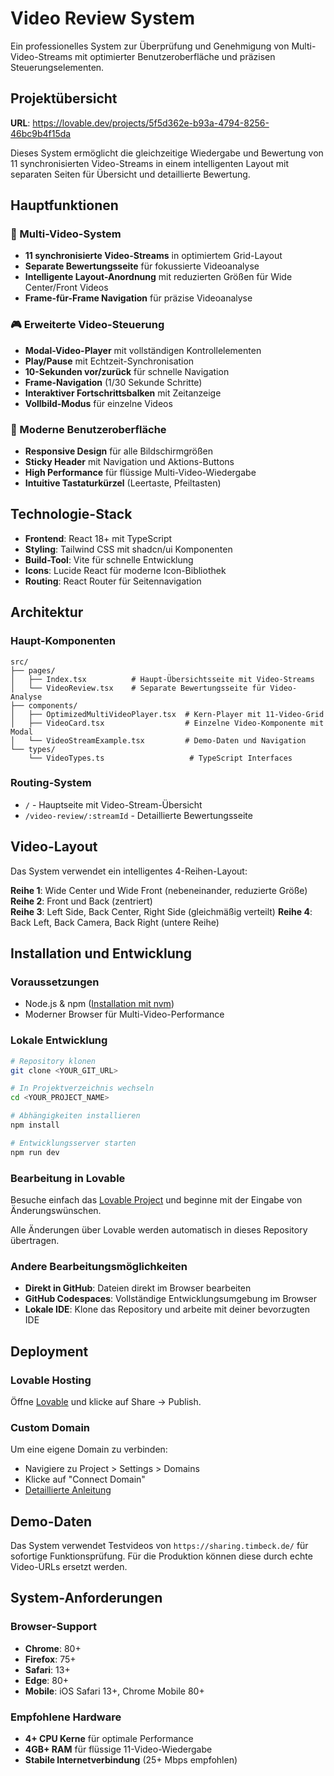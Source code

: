 # Video Review System

Ein professionelles System zur Überprüfung und Genehmigung von Multi-Video-Streams mit optimierter Benutzeroberfläche und präzisen Steuerungselementen.

## Projektübersicht

**URL**: https://lovable.dev/projects/5f5d362e-b93a-4794-8256-46bc9b4f15da

Dieses System ermöglicht die gleichzeitige Wiedergabe und Bewertung von 11 synchronisierten Video-Streams in einem intelligenten Layout mit separaten Seiten für Übersicht und detaillierte Bewertung.

## Hauptfunktionen

### 🎥 Multi-Video-System
- **11 synchronisierte Video-Streams** in optimiertem Grid-Layout
- **Separate Bewertungsseite** für fokussierte Videoanalyse  
- **Intelligente Layout-Anordnung** mit reduzierten Größen für Wide Center/Front Videos
- **Frame-für-Frame Navigation** für präzise Videoanalyse

### 🎮 Erweiterte Video-Steuerung
- **Modal-Video-Player** mit vollständigen Kontrollelementen
- **Play/Pause** mit Echtzeit-Synchronisation
- **10-Sekunden vor/zurück** für schnelle Navigation
- **Frame-Navigation** (1/30 Sekunde Schritte)
- **Interaktiver Fortschrittsbalken** mit Zeitanzeige
- **Vollbild-Modus** für einzelne Videos

### 📱 Moderne Benutzeroberfläche
- **Responsive Design** für alle Bildschirmgrößen
- **Sticky Header** mit Navigation und Aktions-Buttons
- **High Performance** für flüssige Multi-Video-Wiedergabe
- **Intuitive Tastaturkürzel** (Leertaste, Pfeiltasten)

## Technologie-Stack

- **Frontend**: React 18+ mit TypeScript
- **Styling**: Tailwind CSS mit shadcn/ui Komponenten
- **Build-Tool**: Vite für schnelle Entwicklung
- **Icons**: Lucide React für moderne Icon-Bibliothek
- **Routing**: React Router für Seitennavigation

## Architektur

### Haupt-Komponenten
```
src/
├── pages/
│   ├── Index.tsx          # Haupt-Übersichtsseite mit Video-Streams
│   └── VideoReview.tsx    # Separate Bewertungsseite für Video-Analyse
├── components/
│   ├── OptimizedMultiVideoPlayer.tsx  # Kern-Player mit 11-Video-Grid
│   ├── VideoCard.tsx                  # Einzelne Video-Komponente mit Modal
│   └── VideoStreamExample.tsx         # Demo-Daten und Navigation
└── types/
    └── VideoTypes.ts                   # TypeScript Interfaces
```

### Routing-System
- `/` - Hauptseite mit Video-Stream-Übersicht
- `/video-review/:streamId` - Detaillierte Bewertungsseite

## Video-Layout

Das System verwendet ein intelligentes 4-Reihen-Layout:

**Reihe 1**: Wide Center und Wide Front (nebeneinander, reduzierte Größe)
**Reihe 2**: Front und Back (zentriert)  
**Reihe 3**: Left Side, Back Center, Right Side (gleichmäßig verteilt)
**Reihe 4**: Back Left, Back Camera, Back Right (untere Reihe)

## Installation und Entwicklung

### Voraussetzungen
- Node.js & npm ([Installation mit nvm](https://github.com/nvm-sh/nvm#installing-and-updating))
- Moderner Browser für Multi-Video-Performance

### Lokale Entwicklung

```sh
# Repository klonen
git clone <YOUR_GIT_URL>

# In Projektverzeichnis wechseln
cd <YOUR_PROJECT_NAME>

# Abhängigkeiten installieren
npm install

# Entwicklungsserver starten
npm run dev
```

### Bearbeitung in Lovable

Besuche einfach das [Lovable Project](https://lovable.dev/projects/5f5d362e-b93a-4794-8256-46bc9b4f15da) und beginne mit der Eingabe von Änderungswünschen.

Alle Änderungen über Lovable werden automatisch in dieses Repository übertragen.

### Andere Bearbeitungsmöglichkeiten

- **Direkt in GitHub**: Dateien direkt im Browser bearbeiten
- **GitHub Codespaces**: Vollständige Entwicklungsumgebung im Browser
- **Lokale IDE**: Klone das Repository und arbeite mit deiner bevorzugten IDE

## Deployment

### Lovable Hosting
Öffne [Lovable](https://lovable.dev/projects/5f5d362e-b93a-4794-8256-46bc9b4f15da) und klicke auf Share → Publish.

### Custom Domain
Um eine eigene Domain zu verbinden:
- Navigiere zu Project > Settings > Domains
- Klicke auf "Connect Domain"
- [Detaillierte Anleitung](https://docs.lovable.dev/tips-tricks/custom-domain#step-by-step-guide)

## Demo-Daten

Das System verwendet Testvideos von `https://sharing.timbeck.de/` für sofortige Funktionsprüfung. Für die Produktion können diese durch echte Video-URLs ersetzt werden.

## System-Anforderungen

### Browser-Support
- **Chrome**: 80+
- **Firefox**: 75+ 
- **Safari**: 13+
- **Edge**: 80+
- **Mobile**: iOS Safari 13+, Chrome Mobile 80+

### Empfohlene Hardware
- **4+ CPU Kerne** für optimale Performance
- **4GB+ RAM** für flüssige 11-Video-Wiedergabe
- **Stabile Internetverbindung** (25+ Mbps empfohlen)
